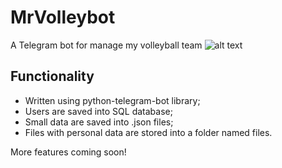 # MrVolleybot

A Telegram bot for manage my volleyball team ![alt text]()

## Functionality
- Written using python-telegram-bot library;
- Users are saved into SQL database;
- Small data are saved into .json files;
- Files with personal data are stored into a folder named files.

More features coming soon!
